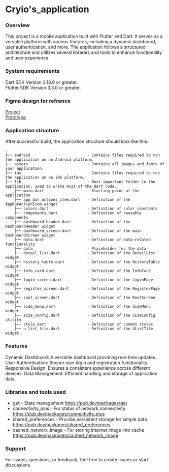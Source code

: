 
# Cryio's_application

### Overview

This project is a mobile application built with Flutter and Dart. It serves as a versatile platform with various features, including a dynamic dashboard, user authentication, and more. The application follows a structured architecture and utilizes several libraries and tools to enhance functionality and user experience.

### System requirements

Dart SDK Version 2.18.0 or greater.<br>
Flutter SDK Version 3.3.0 or greater.

### Figma design for refrence

[Project](https://www.figma.com/file/VfFZGC6PmsM6e7hTfQaEmi/Synergy?type=design&node-id=33%3A444&mode=design&t=8kv3jxHmZcHsl1n1-1)<br>
[Prototype](https://www.figma.com/proto/VfFZGC6PmsM6e7hTfQaEmi/Synergy?type=design&node-id=33-696&t=OH4Vd0QvkHxCdy1i-1&scaling=scale-down&page-id=33%3A444&starting-point-node-id=33%3A696&mode=design)

### Application structure

After successful build, the application structure should look like this:

```
.
├── android                         - Contains files required to run the application on an Android platform.
├── assets                          - Contains all images and fonts of your application.
├── ios                             - Contains files required to run the application on an iOS platform.
├── lib                             - Most important folder in the application, used to write most of the Dart code.
    ├── main.dart                   - Starting point of the application
    ├── app_bar_actions_item.dart   - Definition of the AppBarActionItem widget
    ├── colors.dart                 - Definition of color constants
    ├── components.dart             - Definition of reusable components
    ├── dashboard_header.dart       - Definition of the DashboardHeader widget
    ├── dashboard_screen.dart       - Definition of the main DashboardScreen widget
    ├── data.dart                   - Definition of data-related functionality
    ├── data                        - Placeholder for the data
    ├── detail_list.dart            - Definition of the DetailList widget
    ├── history_table.dart          - Definition of the HistoryTable widget
    ├── info_card.dart              - Definition of the InfoCard widget
    ├── login_screen.dart           - Definition of the LoginPage widget
    ├── register_screen.dart        - Definition of the RegisterPage widget
    ├── root_screen.dart            - Definition of the RootScreen widget
    ├── side_menu.dart              - Definition of the SideMenu widget
    ├── size_config.dart            - Definition of the SizeConfig utility
    ├── style.dart                  - Definition of common styles
    ├── u_list_tile.dart            - Definition of the UListTile widget

```
### Features

Dynamic Dashboard: A versatile dashboard providing real-time updates.
User Authentication: Secure user login and registration functionality.
Responsive Design: Ensures a consistent experience across different devices.
Data Management: Efficient handling and storage of application data.

### Libraries and tools used

- get - State management
  https://pub.dev/packages/get
- connectivity_plus - For status of network connectivity
  https://pub.dev/packages/connectivity_plus
- shared_preferences - Provide persistent storage for simple data
  https://pub.dev/packages/shared_preferences
- cached_network_image - For storing internet image into cache
  https://pub.dev/packages/cached_network_image

### Support

For issues, questions, or feedback, feel free to create issues or start discussions.
